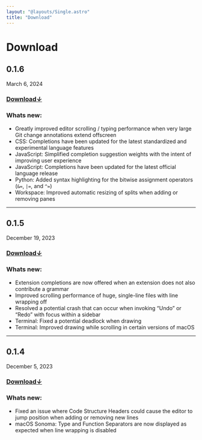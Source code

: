 ```yaml
---
layout: "@layouts/Single.astro"
title: "Download"
---
```


# Download

## 0.1.6

March 6, 2024

### [Download<i>↓</i>](https://web.dev)

### Whats new:

- Greatly improved editor scrolling / typing performance when very large Git change annotations extend offscreen
- CSS: Completions have been updated for the latest standardized and experimental language features
- JavaScript: Simplified completion suggestion weights with the intent of improving user experience
- JavaScript: Completions have been updated for the latest official language release
- Python: Added syntax highlighting for the bitwise assignment operators (`&=`, `|=`, and `^=`)
- Workspace: Improved automatic resizing of splits when adding or removing panes

---

## 0.1.5

December 19, 2023

### [Download<i>↓</i>](https://web.dev)

### Whats new:

- Extension completions are now offered when an extension does not also contribute a grammar
- Improved scrolling performance of huge, single-line files with line wrapping off
- Resolved a potential crash that can occur when invoking “Undo” or “Redo” with focus within a sidebar
- Terminal: Fixed a potential deadlock when drawing
- Terminal: Improved drawing while scrolling in certain versions of macOS

---

## 0.1.4

December 5, 2023

### [Download<i>↓</i>](https://web.dev)

### Whats new:

- Fixed an issue where Code Structure Headers could cause the editor to jump position when adding or removing new lines
- macOS Sonoma: Type and Function Separators are now displayed as expected when line wrapping is disabled
